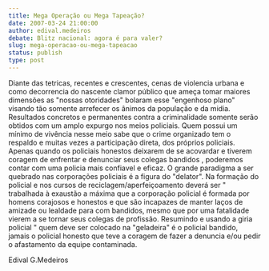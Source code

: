 ```yaml
---
title: Mega Operação ou Mega Tapeação?
date: 2007-03-24 21:00:00
author: edival.medeiros
debate: Blitz nacional: agora é para valer?
slug: mega-operacao-ou-mega-tapeacao
status: publish 
type: post
---
```


Diante das tetricas, recentes e crescentes, cenas de violencia urbana e como decorrencia do nascente clamor público que ameça tomar maiores dimensões as "nossas otoridades" bolaram esse "engenhoso plano" visando tão somente arrefecer os ânimos da população e da midia. Resultados concretos e permanentes contra a criminalidade somente serão obtidos com um amplo expurgo nos meios policiais. Quem possui um mínimo de vivência nesse meio sabe que o crime organizado tem o respaldo e muitas vezes a participação direta, dos próprios policiais. Apenas quando os policiais honestos deixarem de se acovardar e tiverem coragem de enfrentar e denunciar seus colegas bandidos , poderemos contar com uma policia mais confiavel e eficaz. O grande paradigma a ser quebrado nas corporações policiais é a figura do "delator". Na formação do policial e nos cursos de reciclagem/aperfeiçoamento deverá ser " trabalhada à exaustão a máxima que a corporação policial é formada por homens corajosos e honestos e que são incapazes de manter laços de amizade ou lealdade para com bandidos, mesmo que por uma fatalidade vierem a se tornar seus colegas de profissão. Resumindo e usando a giria policial " quem deve ser colocado na "geladeira" é o policial bandido, jamais o policial honesto que teve a coragem de fazer a denuncia e/ou pedir o afastamento da equipe contaminada.  

Edival G.Medeiros  

